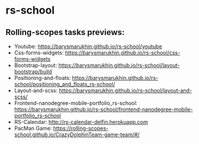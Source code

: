 # rs-school

## Rolling-scopes tasks previews:

- Youtube: https://barysmarukhin.github.io/rs-school/youtube
- Css-forms-widgets: https://barysmarukhin.github.io/rs-school/css-forms-widgets
- Bootstrap-layout: https://barysmarukhin.github.io/rs-school/layout-bootstrap/build
- Positioning-and-floats: https://barysmarukhin.github.io/rs-school/positioning_and_floats_rs-school/
- Layout-and-scss: https://barysmarukhin.github.io/rs-school/layout-and-scss/
- Frontend-nanodegree-mobile-portfolio_rs-school: https://barysmarukhin.github.io/rs-school/frontend-nanodegree-mobile-portfolio_rs-school
- RS-Calendar: http://rs-calendar-delfin.herokuapp.com
- PacMan Game: https://rolling-scopes-school.github.io/CrazyDolphinTeam-game-team/#/
